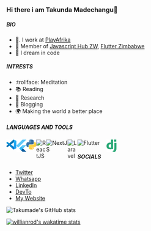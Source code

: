 ### Hi there i am Takunda Madechangu👋

##### BIO
- 💼. I work at [PlayAfrika](https://playafrika.tv)
- 🎳  Member of [Javascript Hub ZW](https://github.com/JS-Hub-ZW), [Flutter Zimbabwe](https://github.com/flutterdevzim/)
- 🤨 I dream in code 

##### INTRESTS
- :trollface:  Meditation
- :books:  Reading
- :mag_right:  Research
- :memo:  Blogging
- :earth_africa:  Making the world a better place

##### LANGUAGES AND TOOLS
<img align="left" alt="Visual Studio Code" width="26px" src="https://raw.githubusercontent.com/github/explore/80688e429a7d4ef2fca1e82350fe8e3517d3494d/topics/visual-studio-code/visual-studio-code.png" />
<img align="left" alt="Flutter" width="26px" object-fit = "cover" src="https://raw.githubusercontent.com/JohnKinyanjui/JohnKinyanjui/master/images/flutter.png" />
<img align="left" alt="Python" width="26px" src="https://raw.githubusercontent.com/JohnKinyanjui/JohnKinyanjui/master/images/python.png" />
<img align="left" alt="ReactJS" width="26px" src="https://cdn4.iconfinder.com/data/icons/logos-3/600/React.js_logo-512.png" />
<img align="left" alt="NextJS" width="56px" src="https://upload.wikimedia.org/wikipedia/commons/thumb/8/8e/Nextjs-logo.svg/207px-Nextjs-logo.svg.png" />
<img align="left" alt="Laravel" width="26px" src="https://laravel.com/img/logomark.min.svg" />
<img align="left" alt="Flutter" width="76px" src="https://storage.googleapis.com/cms-storage-bucket/ec64036b4eacc9f3fd73.svg" />
<img align="left" alt="django" width="26px" src="https://raw.githubusercontent.com/JohnKinyanjui/JohnKinyanjui/master/images/django.png" />


<br />

##### SOCIALS
- [Twitter](https://twitter/takucoder)
- [Whatsapp](https://wa.me/263778548832?text=Hi%20Taku)
- [LinkedIn](https://www.linkedin.com/in/tmadechangu/)
- [DevTo](https://dev.to/takunda)
- [My Website](https://taku.co.zw)

![Takumade's GitHub stats](https://github-readme-stats.vercel.app/api?username=takumade&count_private=true&show_icons=true&theme=algolia)

[![willianrod's wakatime stats](https://github-readme-stats.vercel.app/api/wakatime?username=takumade&theme=algolia)](https://github.com/anuraghazra/github-readme-stats)

